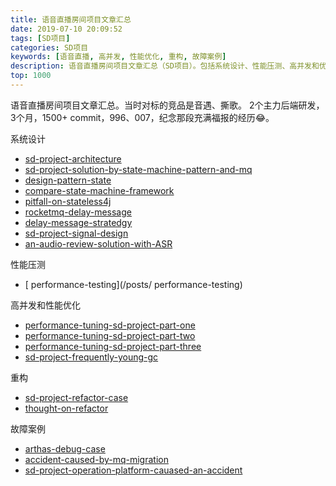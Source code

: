 ```yaml
---
title: 语音直播房间项目文章汇总
date: 2019-07-10 20:09:52
tags: [SD项目]
categories: SD项目
keywords: [语音直播, 高并发, 性能优化, 重构, 故障案例]
description: 语音直播房间项目文章汇总（SD项目）。包括系统设计、性能压测、高并发和优化经历、重构和故障案例
top: 1000
---
```

语音直播房间项目文章汇总。当时对标的竞品是音遇、撕歌。
2个主力后端研发，3个月，1500+ commit，996、007，纪念那段充满福报的经历😂。

系统设计
- [sd-project-architecture](/posts/sd-project-architecture)
- [sd-project-solution-by-state-machine-pattern-and-mq](/posts/sd-project-solution-by-state-machine-pattern-and-mq)
- [design-pattern-state](/posts/design-pattern-state)
- [compare-state-machine-framework](/posts/compare-state-machine-framework)
- [pitfall-on-stateless4j](/posts/pitfall-on-stateless4j)
- [rocketmq-delay-message](/posts/rocketmq-delay-message)
- [delay-message-stratedgy](/posts/delay-message-stratedgy)
- [sd-project-signal-design](/posts/sd-project-signal-design)
- [an-audio-review-solution-with-ASR](/posts/an-audio-review-solution-with-ASR)

性能压测
- [ performance-testing](/posts/ performance-testing) 

高并发和性能优化
- [performance-tuning-sd-project-part-one](/posts/performance-tuning-sd-project-part-one)
- [performance-tuning-sd-project-part-two](/posts/performance-tuning-sd-project-part-two)
- [performance-tuning-sd-project-part-three](/posts/performance-tuning-sd-project-part-three)
- [sd-project-frequently-young-gc](/posts/sd-project-frequently-young-gc) 

重构
- [sd-project-refactor-case](/posts/sd-project-refactor-case)
- [thought-on-refactor](/posts/thought-on-refactor)

故障案例
- [arthas-debug-case](/posts/arthas-debug-case)
- [accident-caused-by-mq-migration](/posts/accident-caused-by-mq-migration)
- [sd-project-operation-platform-cauased-an-accident](/posts/sd-project-operation-platform-cauased-an-accident)
